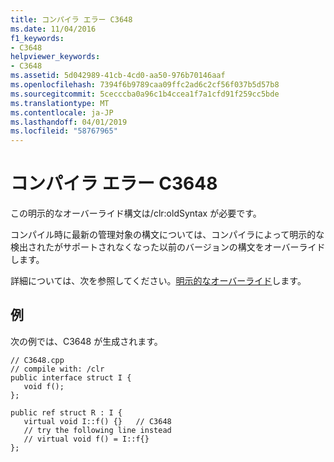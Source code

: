 ```yaml
---
title: コンパイラ エラー C3648
ms.date: 11/04/2016
f1_keywords:
- C3648
helpviewer_keywords:
- C3648
ms.assetid: 5d042989-41cb-4cd0-aa50-976b70146aaf
ms.openlocfilehash: 7394f6b9789caa09ffc2ad6c2cf56f037b5d57b8
ms.sourcegitcommit: 5cecccba0a96c1b4ccea1f7a1cfd91f259cc5bde
ms.translationtype: MT
ms.contentlocale: ja-JP
ms.lasthandoff: 04/01/2019
ms.locfileid: "58767965"
---
```

# <a name="compiler-error-c3648"></a>コンパイラ エラー C3648

この明示的なオーバーライド構文は/clr:oldSyntax が必要です。

コンパイル時に最新の管理対象の構文については、コンパイラによって明示的な検出されたがサポートされなくなった以前のバージョンの構文をオーバーライドします。

詳細については、次を参照してください。[明示的なオーバーライド](../../extensions/explicit-overrides-cpp-component-extensions.md)します。

## <a name="example"></a>例

次の例では、C3648 が生成されます。

```
// C3648.cpp
// compile with: /clr
public interface struct I {
   void f();
};

public ref struct R : I {
   virtual void I::f() {}   // C3648
   // try the following line instead
   // virtual void f() = I::f{}
};
```
